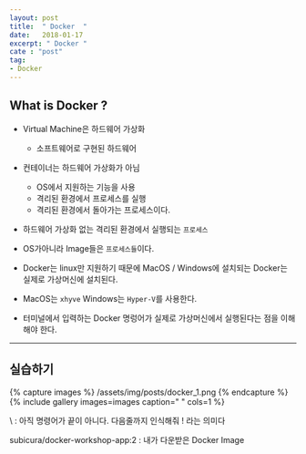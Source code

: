 ```yaml
---
layout: post
title:  " Docker  "
date:   2018-01-17
excerpt: " Docker "
cate : "post"
tag:
- Docker
---
```


## What is Docker ? 

* Virtual Machine은 하드웨어 가상화
    * 소프트웨어로 구현된 하드웨어

* 컨테이너는 하드웨어 가상화가 아님
    * OS에서 지원하는 기능을 사용
    * 격리된 환경에서 프로세스를 실행
    * 격리된 환경에서 돌아가는 프로세스이다.

* 하드웨어 가상화 없는 격리된 환경에서 실행되는 `프로세스`

* OS가아니라 Image들은 `프로세스들`이다.


* Docker는 linux만 지원하기 때문에 MacOS / Windows에 설치되는 Docker는 실제로 가상머신에 설치된다.

* MacOS는 `xhyve` Windows는 `Hyper-V`를 사용한다.

* 터미널에서 입력하는 Docker 명렁어가 실제로 가상머신에서 실행된다는 점을 이해해야 한다. 


---

## 실습하기 


{% capture images %}
  /assets/img/posts/docker_1.png
{% endcapture %}
{% include gallery images=images caption=" " cols=1 %}



 \ : 아직 명령어가 끝이 아니다. 다음줄까지 인식해줘 ! 라는 의미다

 subicura/docker-workshop-app:2 : 내가 다운받은 Docker Image
